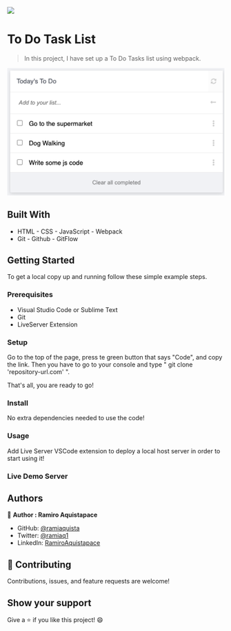 ![](https://img.shields.io/badge/Microverse-blueviolet)

# To Do Task List

> In this project, I have set up a To Do Tasks list using webpack.


![screenshot](./bg-img-todoList.png)


## Built With

- HTML - CSS - JavaScript - Webpack
- Git - Github - GitFlow


## Getting Started

To get a local copy up and running follow these simple example steps.

### Prerequisites

- Visual Studio Code or Sublime Text
- Git
- LiveServer Extension


### Setup

Go to the top of the page, press te green button that says "Code", and copy the link. Then you have to go to your console and type " git clone 'repository-url.com' ".

That's all, you are ready to go!

### Install

No extra dependencies needed to use the code!

### Usage

Add Live Server VSCode extension to deploy a local host server in order to start using it!

### Live Demo Server

<!-- - [E3 Website](https://ramiaquista.github.io/conference-website/) -->




## Authors

👤 **Author : Ramiro Aquistapace**

- GitHub: [@ramiaquista](https://github.com/ramiaquista)
- Twitter: [@ramiaq1](https://twitter.com/ramiaq1)
- LinkedIn: [RamiroAquistapace](https://www.linkedin.com/in/ramiro-aquistapace-32b61b204/)

## 🤝 Contributing

Contributions, issues, and feature requests are welcome!


## Show your support

Give a ⭐️ if you like this project! 😄
